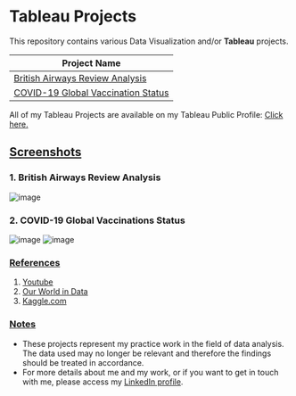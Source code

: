   # Tableau Projects

This repository contains various Data Visualization and/or **Tableau** projects.

|Project Name|
|------------|
|[British Airways Review Analysis](https://public.tableau.com/app/profile/alexandru.praporgescu/viz/BritishAirwaysReviewAnalysis_17077388040120/Dashboard1)|
|[COVID-19 Global Vaccination Status](https://public.tableau.com/app/profile/alexandru.praporgescu/viz/COVID-19GlobalVaccinationStatus_17077260550500/GlobalVaccinationStatus)|

All of my Tableau Projects are available on my Tableau Public Profile: [<ins>Click here</ins>.](https://public.tableau.com/app/profile/alexandru.praporgescu/vizzes)

  ## <ins>Screenshots</ins>

  ### 1. British Airways Review Analysis

![image](https://github.com/AlexPraporgescu/Tableau-Projects/assets/158141333/292b52f0-3189-45ca-aa89-7770b2a1ba19)

  ### 2. COVID-19 Global Vaccinations Status

![image](https://github.com/AlexPraporgescu/Tableau-Projects/assets/158141333/7b078cc0-dd0c-4620-a552-6c46a73cb57a)
![image](https://github.com/AlexPraporgescu/Tableau-Projects/assets/158141333/19346f82-0474-4eec-91f0-b98d631b0820)

  ### <ins>References</ins>

1. [Youtube](https://www.youtube.com/)
2. [Our World in Data](https://ourworldindata.org/coronavirus)
3. [Kaggle.com](https://www.kaggle.com/)

  ### <ins>Notes</ins>

- These projects represent my practice work in the field of data analysis. The data used may no longer be relevant and therefore the findings should be treated in accordance.
- For more details about me and my work, or if you want to get in touch with me, please access my [LinkedIn profile](https://www.linkedin.com/in/alexpraporgescu/).
